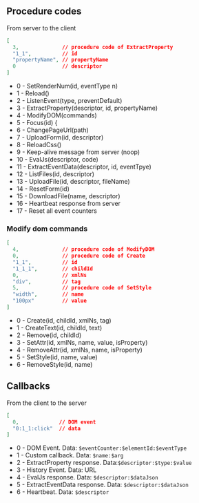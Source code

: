 ## Procedure codes

From server to the client

```json
[
  3,              // procedure code of ExtractProperty
  "1_1",          // id
  "propertyName", // propertyName
  0               // descriptor 
]
```

 * 0 - SetRenderNum(id, eventType n)
 * 1 - Reload()
 * 2 - ListenEvent(type, preventDefault)
 * 3 - ExtractProperty(descriptor, id, propertyName)
 * 4 - ModifyDOM(commands)
 * 5 - Focus(id) {
 * 6 - ChangePageUrl(path)
 * 7 - UploadForm(id, descriptor)
 * 8 - ReloadCss()
 * 9 - Keep-alive message from server (noop)
 * 10 - EvalJs(descriptor, code)
 * 11 - ExtractEventData(descriptor, id, eventTpye)
 * 12 - ListFiles(id, descriptor)
 * 13 - UploadFile(id, descriptor, fileName)
 * 14 - ResetForm(id)
 * 15 - DownloadFile(name, descriptor)
 * 16 - Heartbeat response from server
 * 17 - Reset all event counters

### Modify dom commands

```json
[
  4,              // procedure code of ModifyDOM
  0,              // procedure code of Create
  "1_1",          // id
  "1_1_1",        // childId
  0,              // xmlNs
  "div",          // tag
  5,              // procedure code of SetStyle
  "width",        // name
  "100px"         // value
]
```

 * 0 - Create(id, childId, xmlNs, tag)
 * 1 - CreateText(id, childId, text)
 * 2 - Remove(id, childId)
 * 3 - SetAttr(id, xmlNs, name, value, isProperty)
 * 4 - RemoveAttr(id, xmlNs, name, isProperty)
 * 5 - SetStyle(id, name, value)
 * 6 - RemoveStyle(id, name)

## Callbacks

From the client to the server

```json
[
  0,             // DOM event
  "0:1_1:click"  // data
]
```

 * 0 - DOM Event. Data: `$eventCounter:$elementId:$eventType`
 * 1 - Custom callback. Data: `$name:$arg`  
 * 2 - ExtractProperty response. Data:`$descriptor:$type:$value`
 * 3 - History Event. Data: URL
 * 4 - EvalJs response. Data: `$descriptor:$dataJson` 
 * 5 - ExtractEventData response. Data: `$descriptor:$dataJson`
 * 6 - Heartbeat. Data: `$descriptor` 
